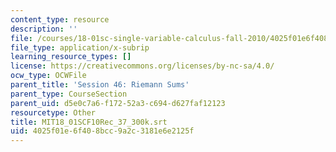 ```yaml
---
content_type: resource
description: ''
file: /courses/18-01sc-single-variable-calculus-fall-2010/4025f01e6f408bcc9a2c3181e6e2125f_MIT18_01SCF10Rec_37_300k.srt
file_type: application/x-subrip
learning_resource_types: []
license: https://creativecommons.org/licenses/by-nc-sa/4.0/
ocw_type: OCWFile
parent_title: 'Session 46: Riemann Sums'
parent_type: CourseSection
parent_uid: d5e0c7a6-f172-52a3-c694-d627faf12123
resourcetype: Other
title: MIT18_01SCF10Rec_37_300k.srt
uid: 4025f01e-6f40-8bcc-9a2c-3181e6e2125f
---
```

